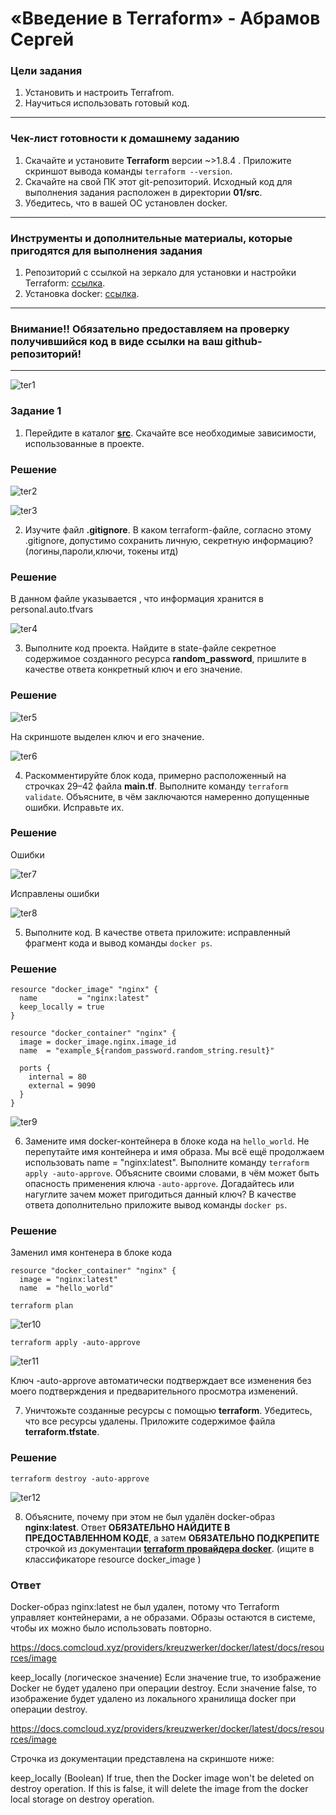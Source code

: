 # «Введение в Terraform»  - Абрамов Сергей

### Цели задания

1. Установить и настроить Terrafrom.
2. Научиться использовать готовый код.

------

### Чек-лист готовности к домашнему заданию

1. Скачайте и установите **Terraform** версии ~>1.8.4 . Приложите скриншот вывода команды ```terraform --version```.
2. Скачайте на свой ПК этот git-репозиторий. Исходный код для выполнения задания расположен в директории **01/src**.
3. Убедитесь, что в вашей ОС установлен docker.

------

### Инструменты и дополнительные материалы, которые пригодятся для выполнения задания

1. Репозиторий с ссылкой на зеркало для установки и настройки Terraform: [ссылка](https://github.com/netology-code/devops-materials).
2. Установка docker: [ссылка](https://docs.docker.com/engine/install/ubuntu/). 
------
### Внимание!! Обязательно предоставляем на проверку получившийся код в виде ссылки на ваш github-репозиторий!
------

![ter1](https://github.com/smabramov/Introduction-to-Terraform/blob/9befb62bfe1ce2306f98d738c03f078c028dbe35/jpeg/ter1.jpg)

### Задание 1

1. Перейдите в каталог [**src**](https://github.com/netology-code/ter-homeworks/tree/main/01/src). Скачайте все необходимые зависимости, использованные в проекте. 

### Решение

![ter2](https://github.com/smabramov/Introduction-to-Terraform/blob/9befb62bfe1ce2306f98d738c03f078c028dbe35/jpeg/ter2.jpg)

![ter3](https://github.com/smabramov/Introduction-to-Terraform/blob/9befb62bfe1ce2306f98d738c03f078c028dbe35/jpeg/ter3.jpg)


2. Изучите файл **.gitignore**. В каком terraform-файле, согласно этому .gitignore, допустимо сохранить личную, секретную информацию?(логины,пароли,ключи,
токены итд)

### Решение

В данном файле указывается , что информация хранится в personal.auto.tfvars

![ter4](https://github.com/smabramov/Introduction-to-Terraform/blob/9befb62bfe1ce2306f98d738c03f078c028dbe35/jpeg/ter4.jpg)


3. Выполните код проекта. Найдите  в state-файле секретное содержимое созданного ресурса **random_password**, пришлите в качестве ответа конкретный ключ и его значение.

### Решение

![ter5](https://github.com/smabramov/Introduction-to-Terraform/blob/9befb62bfe1ce2306f98d738c03f078c028dbe35/jpeg/ter5.jpg)

На скриншоте выделен ключ и его значение.

![ter6](https://github.com/smabramov/Introduction-to-Terraform/blob/9befb62bfe1ce2306f98d738c03f078c028dbe35/jpeg/ter6.jpg)


4. Раскомментируйте блок кода, примерно расположенный на строчках 29–42 файла **main.tf**.
Выполните команду ```terraform validate```. Объясните, в чём заключаются намеренно допущенные ошибки. Исправьте их.

### Решение

Ошибки

![ter7](https://github.com/smabramov/Introduction-to-Terraform/blob/9befb62bfe1ce2306f98d738c03f078c028dbe35/jpeg/ter7.jpg)

Исправлены ошибки

![ter8](https://github.com/smabramov/Introduction-to-Terraform/blob/9befb62bfe1ce2306f98d738c03f078c028dbe35/jpeg/ter8.jpg)


5. Выполните код. В качестве ответа приложите: исправленный фрагмент кода и вывод команды ```docker ps```.

### Решение

```
resource "docker_image" "nginx" {
  name         = "nginx:latest"
  keep_locally = true
}

resource "docker_container" "nginx" {
  image = docker_image.nginx.image_id
  name  = "example_${random_password.random_string.result}"

  ports {
    internal = 80
    external = 9090
  }
}

```

![ter9](https://github.com/smabramov/Introduction-to-Terraform/blob/9befb62bfe1ce2306f98d738c03f078c028dbe35/jpeg/ter9.jpg)

6. Замените имя docker-контейнера в блоке кода на ```hello_world```. Не перепутайте имя контейнера и имя образа. Мы всё ещё продолжаем использовать name = "nginx:latest". Выполните команду ```terraform apply -auto-approve```.
Объясните своими словами, в чём может быть опасность применения ключа  ```-auto-approve```. Догадайтесь или нагуглите зачем может пригодиться данный ключ? В качестве ответа дополнительно приложите вывод команды ```docker ps```.

### Решение

Заменил имя контенера в блоке кода 

```
resource "docker_container" "nginx" {
  image = "nginx:latest"
  name  = "hello_world"

```
```
terraform plan

```
![ter10](https://github.com/smabramov/Introduction-to-Terraform/blob/9befb62bfe1ce2306f98d738c03f078c028dbe35/jpeg/ter10.jpg)

```
terraform apply -auto-approve

```
![ter11](https://github.com/smabramov/Introduction-to-Terraform/blob/9befb62bfe1ce2306f98d738c03f078c028dbe35/jpeg/ter11.jpg)

Ключ -auto-approve автоматически подтверждает все изменения без моего подтверждения и предварительного просмотра изменений.


7. Уничтожьте созданные ресурсы с помощью **terraform**. Убедитесь, что все ресурсы удалены. Приложите содержимое файла **terraform.tfstate**.

### Решение

```
terraform destroy -auto-approve

```

![ter12](https://github.com/smabramov/Introduction-to-Terraform/blob/9befb62bfe1ce2306f98d738c03f078c028dbe35/jpeg/ter12.jpg)


8. Объясните, почему при этом не был удалён docker-образ **nginx:latest**. Ответ **ОБЯЗАТЕЛЬНО НАЙДИТЕ В ПРЕДОСТАВЛЕННОМ КОДЕ**, а затем **ОБЯЗАТЕЛЬНО ПОДКРЕПИТЕ** строчкой из документации [**terraform провайдера docker**](https://docs.comcloud.xyz/providers/kreuzwerker/docker/latest/docs).  (ищите в классификаторе resource docker_image )

### Ответ

Docker-образ nginx:latest не был удален, потому что Terraform управляет контейнерами, а не образами. Образы остаются в системе, чтобы их можно было использовать повторно.

https://docs.comcloud.xyz/providers/kreuzwerker/docker/latest/docs/resources/image

keep_locally (логическое значение) Если значение true, то изображение Docker не будет удалено при операции destroy. Если значение false, то изображение будет удалено из локального хранилища docker при операции destroy.

https://docs.comcloud.xyz/providers/kreuzwerker/docker/latest/docs/resources/image

Строчка из документации представлена на скриншоте ниже:

keep_locally (Boolean) If true, then the Docker image won't be deleted on destroy operation. If this is false, it will delete the image from the docker local storage on destroy operation.

